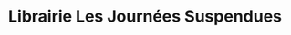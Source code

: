 ---
title: "Librairie Les Journées Suspendues"
url: /nice/librairie-les-journees-suspendues/
shop: Bücher
---